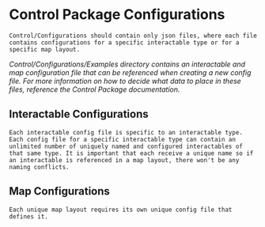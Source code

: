 
# Control Package Configurations

    Control/Configurations should contain only json files, where each file contains configurations for a specific interactable type or for a specific map layout.

*Control/Configurations/Examples directory contains an interactable and map configuration file that can be referenced when creating a new config file. For more information on how to decide what data to place in these files, reference the Control Package documentation.*

## Interactable Configurations

    Each interactable config file is specific to an interactable type. Each config file for a specific interactable type can contain an unlimited number of uniquely named and configured interactables of that same type. It is important that each receive a unique name so if an interactable is referenced in a map layout, there won't be any naming conflicts.

## Map Configurations

    Each unique map layout requires its own unique config file that defines it.

